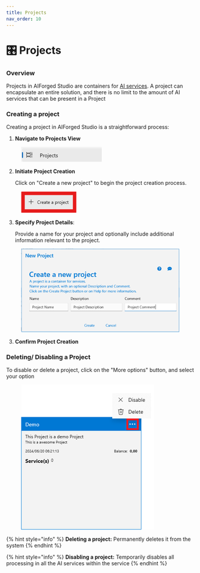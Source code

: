 ```yaml
---
title: Projects
nav_order: 10
---
```


# 🎛️ Projects

### Overview

Projects in AIForged Studio are containers for [AI services](../services/).  A project can encapsulate an entire solution, and there is no limit to the amount of AI services that can be present in a Project

### Creating a project

Creating a project in AIForged Studio is a straightforward process:

1. **Navigate to Projects View**

<figure><img src="../.gitbook/assets/image (7).png" alt=""><figcaption></figcaption></figure>

2.  **Initiate Project Creation**

    Click on "Create a new project" to begin the project creation process.

<figure><img src="../.gitbook/assets/image (6).png" alt=""><figcaption></figcaption></figure>



3.  **Specify Project Details**:&#x20;

    Provide a name for your project and optionally include additional information relevant to the project.

<figure><img src="../.gitbook/assets/image (8).png" alt=""><figcaption></figcaption></figure>

3. **Confirm Project Creation**

### Deleting/ Disabling a Project

To disable or delete a project, click on the "More options" button, and select your option

<figure><img src="../.gitbook/assets/image (9).png" alt=""><figcaption></figcaption></figure>

{% hint style="info" %}
**Deleting a project:** Permanently deletes it from the system
{% endhint %}

{% hint style="info" %}
**Disabling a project:** Temporarily disables all processing in all the AI services within the service
{% endhint %}

